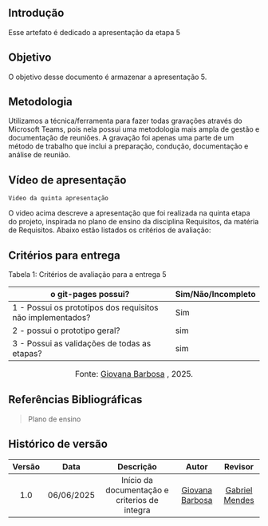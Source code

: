 ## Introdução

Esse artefato é dedicado a apresentação da etapa 5

## Objetivo

O objetivo desse documento é armazenar a apresentação 5.

## Metodologia

Utilizamos a técnica/ferramenta para fazer todas gravações através do Microsoft Teams, pois nela possui uma metodologia mais ampla de gestão e documentação de reuniões. A gravação foi apenas uma parte de um método de trabalho que inclui a preparação, condução, documentação e análise de reunião.

## Vídeo de apresentação

    Video da quinta apresentação



O video acima descreve a apresentação que foi realizada na  quinta  etapa do projeto, inspirada no plano de ensino da disciplina Requisitos, da matéria de Requisitos. Abaixo estão listados os critérios de avaliação:

## Critérios para entrega

Tabela 1: Critérios de avaliação para a entrega 5


| o git-pages possui?|Sim/Não/Incompleto |
|----------------|------------------------|
| 1 -  Possui os prototipos dos requisitos não implementados?      |Sim|
| 2 - possui o prototipo geral?    |  sim|
| 3 - Possui as validações de todas as etapas?                                                     |sim|

<font size="3"><p style="text-align: center">Fonte:  [Giovana Barbosa](https://github.com/gio221) , 2025.</p></font>

## Referências Bibliográficas

> Plano de ensino

## Histórico de versão

| Versão |    Data    |              Descrição              |                     Autor                     | Revisor |
| :----: | :--------: | :---------------------------------: | :-------------------------------------------: | :-----: |
|  1.0   | 06/06/2025 |       Início da documentação e criterios de integra        | [Giovana Barbosa ](https://github.com/gio221) |     [Gabriel Mendes](https://github.com/gbevi)          |




